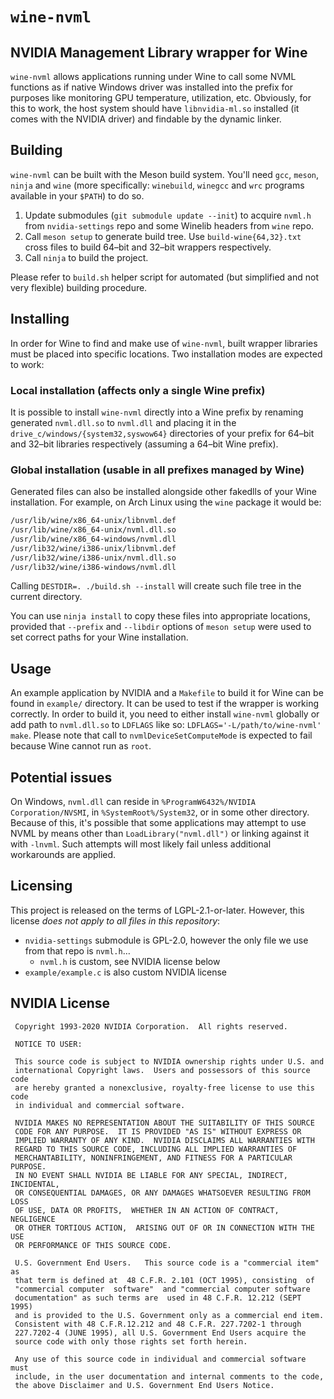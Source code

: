 # `wine-nvml`

## NVIDIA Management Library wrapper for Wine

`wine-nvml` allows applications running under Wine to call some NVML functions as if native Windows driver was installed into the prefix for purposes like monitoring GPU temperature, utilization, etc. Obviously, for this to work, the host system should have `libnvidia-ml.so` installed (it comes with the NVIDIA driver) and findable by the dynamic linker.

## Building

`wine-nvml` can be built with the Meson build system. You'll need `gcc`, `meson`, `ninja` and `wine` (more specifically: `winebuild`, `winegcc` and `wrc` programs available in your `$PATH`) to do so.

1. Update submodules (`git submodule update --init`) to acquire `nvml.h` from `nvidia-settings` repo and some Winelib headers from `wine` repo.
2. Call `meson setup` to generate build tree. Use `build-wine{64,32}.txt` cross files to build 64–bit and 32–bit wrappers respectively.
3. Call `ninja` to build the project.

Please refer to `build.sh` helper script for automated (but simplified and not very flexible) building procedure.

## Installing

In order for Wine to find and make use of `wine-nvml`, built wrapper libraries must be placed into specific locations. Two installation modes are expected to work:

### Local installation (affects only a single Wine prefix)

It is possible to install `wine-nvml` directly into a Wine prefix by renaming generated `nvml.dll.so` to `nvml.dll` and placing it in the `drive_c/windows/{system32,syswow64}` directories of your prefix for 64–bit and 32–bit libraries respectively (assuming a 64–bit Wine prefix).

### Global installation (usable in all prefixes managed by Wine)

Generated files can also be installed alongside other fakedlls of your Wine installation. For example, on Arch Linux using the `wine` package it would be:

```sh
/usr/lib/wine/x86_64-unix/libnvml.def
/usr/lib/wine/x86_64-unix/nvml.dll.so
/usr/lib/wine/x86_64-windows/nvml.dll
/usr/lib32/wine/i386-unix/libnvml.def
/usr/lib32/wine/i386-unix/nvml.dll.so
/usr/lib32/wine/i386-windows/nvml.dll
```

Calling `DESTDIR=. ./build.sh --install` will create such file tree in the current directory.

You can use `ninja install` to copy these files into appropriate locations, provided that `--prefix` and `--libdir` options of `meson setup` were used to set correct paths for your Wine installation.

## Usage

An example application by NVIDIA and a `Makefile` to build it for Wine can be found in `example/` directory. It can be used to test if the wrapper is working correctly. In order to build it, you need to either install `wine-nvml` globally or add path to `nvml.dll.so` to `LDFLAGS` like so: `LDFLAGS='-L/path/to/wine-nvml' make`. Please note that call to `nvmlDeviceSetComputeMode` is expected to fail because Wine cannot run as `root`.

## Potential issues

On Windows, `nvml.dll` can reside in `%ProgramW6432%/NVIDIA Corporation/NVSMI`, in `%SystemRoot%/System32`, or in some other directory. Because of this, it's possible that some applications may attempt to use NVML by means other than `LoadLibrary("nvml.dll")` or linking against it with `-lnvml`. Such attempts will most likely fail unless additional workarounds are applied.

## Licensing

This project is released on the terms of LGPL-2.1-or-later. However, this license _does not apply to all files in this repository_:

* `nvidia-settings` submodule is GPL-2.0, however the only file we use from that repo is `nvml.h`…
  * `nvml.h` is custom, see NVIDIA license below
* `example/example.c` is also custom NVIDIA license

## NVIDIA License

```
 Copyright 1993-2020 NVIDIA Corporation.  All rights reserved.

 NOTICE TO USER:

 This source code is subject to NVIDIA ownership rights under U.S. and
 international Copyright laws.  Users and possessors of this source code
 are hereby granted a nonexclusive, royalty-free license to use this code
 in individual and commercial software.

 NVIDIA MAKES NO REPRESENTATION ABOUT THE SUITABILITY OF THIS SOURCE
 CODE FOR ANY PURPOSE.  IT IS PROVIDED "AS IS" WITHOUT EXPRESS OR
 IMPLIED WARRANTY OF ANY KIND.  NVIDIA DISCLAIMS ALL WARRANTIES WITH
 REGARD TO THIS SOURCE CODE, INCLUDING ALL IMPLIED WARRANTIES OF
 MERCHANTABILITY, NONINFRINGEMENT, AND FITNESS FOR A PARTICULAR PURPOSE.
 IN NO EVENT SHALL NVIDIA BE LIABLE FOR ANY SPECIAL, INDIRECT, INCIDENTAL,
 OR CONSEQUENTIAL DAMAGES, OR ANY DAMAGES WHATSOEVER RESULTING FROM LOSS
 OF USE, DATA OR PROFITS,  WHETHER IN AN ACTION OF CONTRACT, NEGLIGENCE
 OR OTHER TORTIOUS ACTION,  ARISING OUT OF OR IN CONNECTION WITH THE USE
 OR PERFORMANCE OF THIS SOURCE CODE.

 U.S. Government End Users.   This source code is a "commercial item" as
 that term is defined at  48 C.F.R. 2.101 (OCT 1995), consisting  of
 "commercial computer  software"  and "commercial computer software
 documentation" as such terms are  used in 48 C.F.R. 12.212 (SEPT 1995)
 and is provided to the U.S. Government only as a commercial end item.
 Consistent with 48 C.F.R.12.212 and 48 C.F.R. 227.7202-1 through
 227.7202-4 (JUNE 1995), all U.S. Government End Users acquire the
 source code with only those rights set forth herein.

 Any use of this source code in individual and commercial software must
 include, in the user documentation and internal comments to the code,
 the above Disclaimer and U.S. Government End Users Notice.
```
